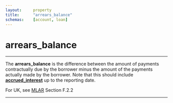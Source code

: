 ```yaml
---
layout:		property
title:		"arrears_balance"
schemas:	[account, loan]
---
```


# arrears_balance

---

The **arrears_balance** is the difference between the amount of payments contractually due by the borrower minus the amount of the payments actually made by the borrower. Note that this should include [**accrued_interest**](https://github.com/suadelabs/fire/blob/master/documentation/properties/accrued_interest.md) up to the reporting date.

For UK, see [MLAR][mlar] Section F.2.2

---

[mlar]: http://www.bankofengland.co.uk/pra/documents/regulatorydata/mlar/sup_chapter16_annex19bg_20120401.pdf
